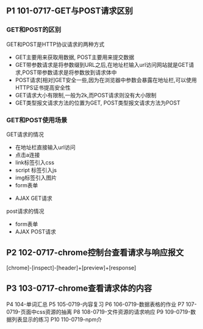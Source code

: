 ## P1 101-0717-GET与POST请求区别
### GET和POST的区别
GET和POST是HTTP协议请求的两种方式
- GET主要用来获取用数据, POST主要用来提交数据
- GET带参数请求是将参数缀到URL之后,在地址栏输入url访问网站就是GET请求,POST带参数请求是将参数放到请求体中
- POST请求[相对]GET安全一些,因为在浏览器中参数会暴露在地址栏,可以使用HTTPS证书提高安全性
- GET请求大小有限制,一般为2k,而POST请求则没有大小限制
- GET类型报文请求方法的位置为GET, POST类型报文请求方法为POST

### GET和POST使用场景
GET请求的情况
- 在地址栏直接输入url访问
- 点击a连接
- link标签引入css
- script 标签引入js
- img标签引入图片
- form表单<form method="get">
- AJAX GET请求

post请求的情况
- form表单<form method="POST">
- AJAX POST请求



## P2 102-0717-chrome控制台查看请求与响应报文
[chrome]-[inspect]-[header]+[preview]+[response]

## P3 103-0717-chrome查看请求体的内容

P4 104-单词汇总
P5 105-0719-内容复习
P6 106-0719-数据表格的作业
P7 107-0719-页面中css资源的抽离
P8 108-0719-文件资源的请求响应
P9 109-0719-数据列表显示的练习
P10 110-0719-npm介